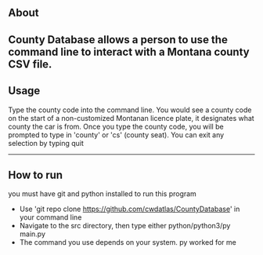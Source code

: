 About
---
County Database allows a person to use the command
line to interact with a Montana county CSV file.
---
Usage
---
Type the county code into the command line. You would see a county 
code on the start of a non-customized Montanan licence plate, it designates what county
the car is from. Once you type the county code, you will be prompted to type in 'county'
or 'cs' (county seat). You can exit any selection by typing quit

---
How to run
---
you must have git and python installed to run this program
- Use 'git repo clone https://github.com/cwdatlas/CountyDatabase' in your command line
- Navigate to the src directory, then type either python/python3/py main.py
- The command you use depends on your system. py worked for me